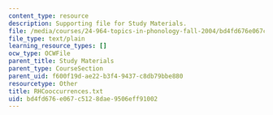 ```yaml
---
content_type: resource
description: Supporting file for Study Materials.
file: /media/courses/24-964-topics-in-phonology-fall-2004/bd4fd676e067c5128dae9506eff91002_RHCooccurrences.txt
file_type: text/plain
learning_resource_types: []
ocw_type: OCWFile
parent_title: Study Materials
parent_type: CourseSection
parent_uid: f600f19d-ae22-b3f4-9437-c8db79bbe880
resourcetype: Other
title: RHCooccurrences.txt
uid: bd4fd676-e067-c512-8dae-9506eff91002
---
```

